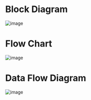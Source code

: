 # Block Diagram
![image](https://user-images.githubusercontent.com/101519714/168171508-9fea77cf-7b59-44aa-b599-836a16382cef.png)
# Flow Chart
![image](https://user-images.githubusercontent.com/101519714/168226528-0dcfcbec-9ef9-4bd9-aaac-e9df9dba1f7d.png)
# Data Flow Diagram
![image](https://user-images.githubusercontent.com/101519714/168229964-cfbc1919-6c60-48f9-b2c8-08541dc14543.png)

